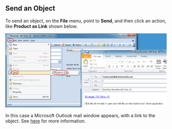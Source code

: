## Send an Object

To send an object, on the **File** menu, point to **Send**, and then click an action, like **Product as Link** shown below.

![IDC13DDF17051643E6.ID7865DA41B13A4063.png](media/IDC13DDF17051643E6.ID7865DA41B13A4063.png)

In this case a Microsoft Outlook mail window appears, with a link to the object. See [here](../../working-in-tables/advanced/send-objects.md) for more information.